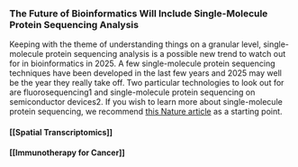 ### The Future of Bioinformatics Will Include Single-Molecule Protein Sequencing Analysis

Keeping with the theme of understanding things on a granular level, single-molecule protein sequencing analysis is a possible new trend to watch out for in bioinformatics in 2025. A few single-molecule protein sequencing techniques have been developed in the last few years and 2025 may well be the year they really take off. Two particular technologies to look out for are fluorosequencing1 and single-molecule protein sequencing on semiconductor devices2. If you wish to learn more about single-molecule protein sequencing, we recommend [this Nature article](https://www.nature.com/articles/d41586-023-00178-y) as a starting point.

#### [[Spatial Transcriptomics]]

#### [[Immunotherapy for Cancer]]

